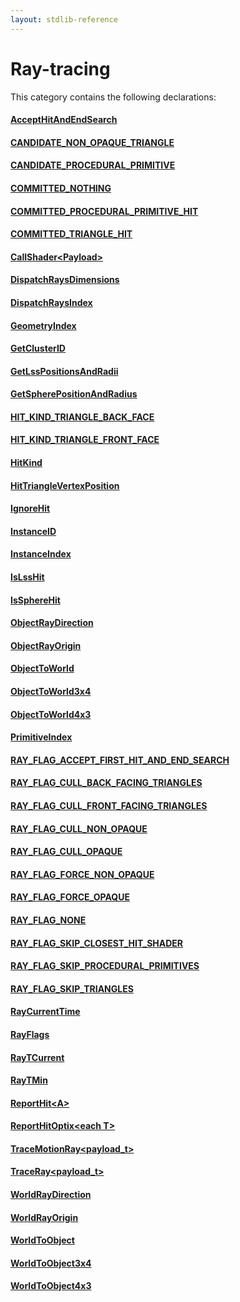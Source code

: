 ```yaml
---
layout: stdlib-reference
---
```

# Ray-tracing

This category contains the following declarations:

#### [AcceptHitAndEndSearch](accepthitandendsearch-069cf)

#### [CANDIDATE\_NON\_OPAQUE\_TRIANGLE](candidate_non_opaque_triangle-012345678abcefghijlmnopqrs)

#### [CANDIDATE\_PROCEDURAL\_PRIMITIVE](candidate_procedural_primitive-012345678abcdefghijlmnopqrst)

#### [COMMITTED\_NOTHING](committed_nothing-012345678abcdefg)

#### [COMMITTED\_PROCEDURAL\_PRIMITIVE\_HIT](committed_procedural_primitive_hit-012345678abcdefghijlmnopqrstvwx)

#### [COMMITTED\_TRIANGLE\_HIT](committed_triangle_hit-012345678abcdefghjkl)

#### [CallShader\<Payload\>](callshader-04)

#### [DispatchRaysDimensions](dispatchraysdimensions-08c)

#### [DispatchRaysIndex](dispatchraysindex-08c)

#### [GeometryIndex](geometryindex-08)

#### [GetClusterID](getclusterid-03ab)

#### [GetLssPositionsAndRadii](getlsspositionsandradii-036fi)

#### [GetSpherePositionAndRadius](getspherepositionandradius-039hk)

#### [HIT\_KIND\_TRIANGLE\_BACK\_FACE](hit_kind_triangle_back_face-01245679abcdefgijklnopq)

#### [HIT\_KIND\_TRIANGLE\_FRONT\_FACE](hit_kind_triangle_front_face-01245679abcdefgijklmopqr)

#### [HitKind](hitkind-03)

#### [HitTriangleVertexPosition](hittrianglevertexposition-03bh)

#### [IgnoreHit](ignorehit-06)

#### [InstanceID](instanceid-089)

#### [InstanceIndex](instanceindex-08)

#### [IsLssHit](islsshit-025)

#### [IsSphereHit](isspherehit-028)

#### [ObjectRayDirection](objectraydirection-069)

#### [ObjectRayOrigin](objectrayorigin-069)

#### [ObjectToWorld](objecttoworld-068)

#### [ObjectToWorld3x4](objecttoworld3x4-068)

#### [ObjectToWorld4x3](objecttoworld4x3-068)

#### [PrimitiveIndex](primitiveindex-09)

#### [RAY\_FLAG\_ACCEPT\_FIRST\_HIT\_AND\_END\_SEARCH](ray_flag_accept_first_hit_and_end_search-01245679abcdeghijkmnoqrsuvwyz10111213)

#### [RAY\_FLAG\_CULL\_BACK\_FACING\_TRIANGLES](ray_flag_cull_back_facing_triangles-01245679abcefghjklmnoqrstuvwxy)

#### [RAY\_FLAG\_CULL\_FRONT\_FACING\_TRIANGLES](ray_flag_cull_front_facing_triangles-01245679abcefghiklmnoprstuvwxyz)

#### [RAY\_FLAG\_CULL\_NON\_OPAQUE](ray_flag_cull_non_opaque-01245679abcefgijklmn)

#### [RAY\_FLAG\_CULL\_OPAQUE](ray_flag_cull_opaque-01245679abcefghij)

#### [RAY\_FLAG\_FORCE\_NON\_OPAQUE](ray_flag_force_non_opaque-01245679abcdfghjklmno)

#### [RAY\_FLAG\_FORCE\_OPAQUE](ray_flag_force_opaque-01245679abcdfghijk)

#### [RAY\_FLAG\_NONE](ray_flag_none-01245679abc)

#### [RAY\_FLAG\_SKIP\_CLOSEST\_HIT\_SHADER](ray_flag_skip_closest_hit_shader-01245679abcefghijkmnoqrstuv)

#### [RAY\_FLAG\_SKIP\_PROCEDURAL\_PRIMITIVES](ray_flag_skip_procedural_primitives-01245679abcefghijklmnpqrstuvwxy)

#### [RAY\_FLAG\_SKIP\_TRIANGLES](ray_flag_skip_triangles-01245679abcefghijklm)

#### [RayCurrentTime](raycurrenttime-03a)

#### [RayFlags](rayflags-03)

#### [RayTCurrent](raytcurrent-034)

#### [RayTMin](raytmin-034)

#### [ReportHit\<A\>](reporthit-06)

#### [ReportHitOptix\<each T\>](reporthitoptix-069)

#### [TraceMotionRay\<payload\_t\>](tracemotionray-05b)

#### [TraceRay\<payload\_t\>](traceray-05)

#### [WorldRayDirection](worldraydirection-058)

#### [WorldRayOrigin](worldrayorigin-058)

#### [WorldToObject](worldtoobject-057)

#### [WorldToObject3x4](worldtoobject3x4-057)

#### [WorldToObject4x3](worldtoobject4x3-057)


<!-- RTD-TOC-START
```{toctree}
:titlesonly:
:hidden:

AcceptHitAndEndSearch <accepthitandendsearch-069cf>
CANDIDATE_NON_OPAQUE_TRIANGLE <candidate_non_opaque_triangle-012345678abcefghijlmnopqrs>
CANDIDATE_PROCEDURAL_PRIMITIVE <candidate_procedural_primitive-012345678abcdefghijlmnopqrst>
COMMITTED_NOTHING <committed_nothing-012345678abcdefg>
COMMITTED_PROCEDURAL_PRIMITIVE_HIT <committed_procedural_primitive_hit-012345678abcdefghijlmnopqrstvwx>
COMMITTED_TRIANGLE_HIT <committed_triangle_hit-012345678abcdefghjkl>
CallShader <callshader-04>
DispatchRaysDimensions <dispatchraysdimensions-08c>
DispatchRaysIndex <dispatchraysindex-08c>
GeometryIndex <geometryindex-08>
GetClusterID <getclusterid-03ab>
GetLssPositionsAndRadii <getlsspositionsandradii-036fi>
GetSpherePositionAndRadius <getspherepositionandradius-039hk>
HIT_KIND_TRIANGLE_BACK_FACE <hit_kind_triangle_back_face-01245679abcdefgijklnopq>
HIT_KIND_TRIANGLE_FRONT_FACE <hit_kind_triangle_front_face-01245679abcdefgijklmopqr>
HitKind <hitkind-03>
HitTriangleVertexPosition <hittrianglevertexposition-03bh>
IgnoreHit <ignorehit-06>
InstanceID <instanceid-089>
InstanceIndex <instanceindex-08>
IsLssHit <islsshit-025>
IsSphereHit <isspherehit-028>
ObjectRayDirection <objectraydirection-069>
ObjectRayOrigin <objectrayorigin-069>
ObjectToWorld <objecttoworld-068>
ObjectToWorld3x4 <objecttoworld3x4-068>
ObjectToWorld4x3 <objecttoworld4x3-068>
PrimitiveIndex <primitiveindex-09>
RAY_FLAG_ACCEPT_FIRST_HIT_AND_END_SEARCH <ray_flag_accept_first_hit_and_end_search-01245679abcdeghijkmnoqrsuvwyz10111213>
RAY_FLAG_CULL_BACK_FACING_TRIANGLES <ray_flag_cull_back_facing_triangles-01245679abcefghjklmnoqrstuvwxy>
RAY_FLAG_CULL_FRONT_FACING_TRIANGLES <ray_flag_cull_front_facing_triangles-01245679abcefghiklmnoprstuvwxyz>
RAY_FLAG_CULL_NON_OPAQUE <ray_flag_cull_non_opaque-01245679abcefgijklmn>
RAY_FLAG_CULL_OPAQUE <ray_flag_cull_opaque-01245679abcefghij>
RAY_FLAG_FORCE_NON_OPAQUE <ray_flag_force_non_opaque-01245679abcdfghjklmno>
RAY_FLAG_FORCE_OPAQUE <ray_flag_force_opaque-01245679abcdfghijk>
RAY_FLAG_NONE <ray_flag_none-01245679abc>
RAY_FLAG_SKIP_CLOSEST_HIT_SHADER <ray_flag_skip_closest_hit_shader-01245679abcefghijkmnoqrstuv>
RAY_FLAG_SKIP_PROCEDURAL_PRIMITIVES <ray_flag_skip_procedural_primitives-01245679abcefghijklmnpqrstuvwxy>
RAY_FLAG_SKIP_TRIANGLES <ray_flag_skip_triangles-01245679abcefghijklm>
RayCurrentTime <raycurrenttime-03a>
RayFlags <rayflags-03>
RayTCurrent <raytcurrent-034>
RayTMin <raytmin-034>
ReportHit <reporthit-06>
ReportHitOptix <reporthitoptix-069>
TraceMotionRay <tracemotionray-05b>
TraceRay <traceray-05>
WorldRayDirection <worldraydirection-058>
WorldRayOrigin <worldrayorigin-058>
WorldToObject <worldtoobject-057>
WorldToObject3x4 <worldtoobject3x4-057>
WorldToObject4x3 <worldtoobject4x3-057>
```
RTD-TOC-END -->
